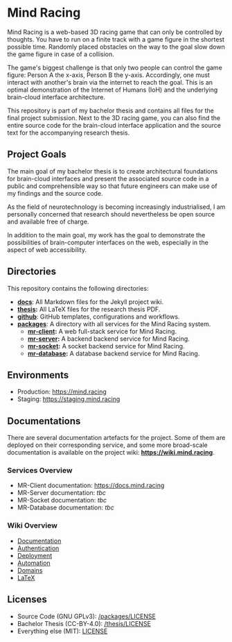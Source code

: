 # Mind Racing

Mind Racing is a web-based 3D racing game that can only be controlled by thoughts. You have to run on a finite track with a game figure in the shortest possible time. Randomly placed obstacles on the way to the goal slow down the game figure in case of a collision.

The game's biggest challenge is that only two people can control the game figure: Person A the x-axis, Person B the y-axis. Accordingly, one must interact with another's brain via the internet to reach the goal. This is an optimal demonstration of the Internet of Humans (IoH) and the underlying brain-cloud interface architecture.

This repository is part of my bachelor thesis and contains all files for the final project submission. Next to the 3D racing game, you can also find the entire source code for the brain-cloud interface application and the source text for the accompanying research thesis.

## Project Goals

The main goal of my bachelor thesis is to create architectural foundations for brain-cloud interfaces and present the associated source code in a public and comprehensible way so that future engineers can make use of my findings and the source code.

As the field of neurotechnology is becoming increasingly industrialised, I am personally concerned that research should nevertheless be open source and available free of charge.

In addition to the main goal, my work has the goal to demonstrate the possibilities of brain-computer interfaces on the web, especially in the aspect of web accessibility.

## Directories

This repository contains the following directories:

- **[docs](/docs)**: All Markdown files for the Jekyll project wiki.
- **[thesis](/thesis):** All LaTeX files for the research thesis PDF.
- **[github](/.github)**: GitHub templates, configurations and workflows.
- **[packages](/packages)**: A directory with all services for the Mind Racing system.
  - **[mr-client](/packages/mr-client):** A web full-stack service for Mind Racing.
  - **[mr-server](/packages/mr-server):** A backend backend service for Mind Racing.
  - **[mr-socket](/packages/mr-socket):** A socket backend service for Mind Racing.
  - **[mr-database](/packages/mr-database):** A database backend service for Mind Racing.

## Environments

- Production: <https://mind.racing>
- Staging: <https://staging.mind.racing>

## Documentations

There are several documentation artefacts for the project. Some of them are deployed on their corresponding service, and some more broad-scale documentation is available on the project wiki: **<https://wiki.mind.racing>**.

### Services Overview

<!-- TODO Replace with final URLs as soon as I've created them -->

- MR-Client documentation: <https://docs.mind.racing>
- MR-Server documentation: _tbc_
- MR-Socket documentation: _tbc_
- MR-Database documentation: _tbc_

### Wiki Overview

- [Documentation](https://wiki.mind.racing/documentation)
- [Authentication](https://wiki.mind.racing/authentication)
- [Deployment](https://wiki.mind.racing/deployment)
- [Automation](https://wiki.mind.racing/automation)
- [Domains](https://wiki.mind.racing/domains)
- [LaTeX](https://wiki.mind.racing/latex)

## Licenses

- Source Code (GNU GPLv3): [/packages/LICENSE](/packages/LICENSE)
- Bachelor Thesis (CC-BY-4.0): [/thesis/LICENSE](/thesis/LICENSE)
- Everything else (MIT): [LICENSE](LICENSE)
